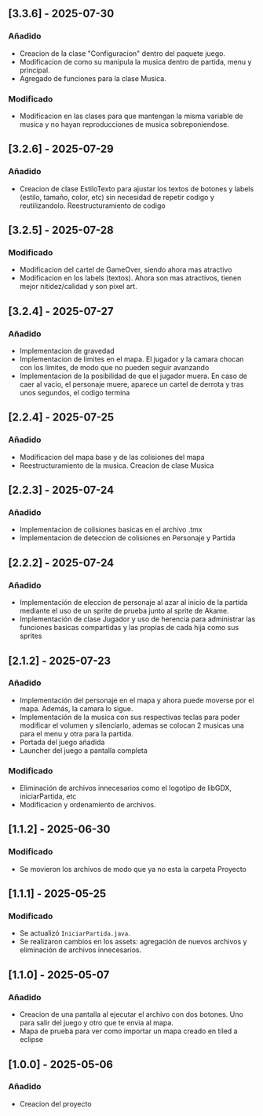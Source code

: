 ## [3.3.6] - 2025-07-30
### Añadido
- Creacion de la clase "Configuracion" dentro del paquete juego.
- Modificacion de como su manipula la musica dentro de partida, menu y principal.
- Agregado de funciones para la clase Musica.
### Modificado
- Modificacion en las clases para que mantengan la misma variable de musica y no hayan reproducciones de musica sobreponiendose. 

## [3.2.6] - 2025-07-29
### Añadido
- Creacion de clase EstiloTexto para ajustar los textos de botones y labels (estilo, tamaño, color, etc) sin necesidad de repetir codigo y reutilizandolo. Reestructuramiento de codigo

## [3.2.5] - 2025-07-28
### Modificado
- Modificacion del cartel de GameOver, siendo ahora mas atractivo
- Modificacion en los labels (textos). Ahora son mas atractivos, tienen mejor nitidez/calidad y son pixel art. 

## [3.2.4] - 2025-07-27
### Añadido
- Implementacion de gravedad
- Implementacion de limites en el mapa. El jugador y la camara chocan con los limites, de modo que no pueden seguir avanzando
- Implementacion de la posibilidad de que el jugador muera. En caso de caer al vacio, el personaje muere, aparece un cartel de derrota y tras unos segundos, el codigo termina

## [2.2.4] - 2025-07-25
### Añadido
- Modificacion del mapa base y de las colisiones del mapa
- Reestructuramiento de la musica. Creacion de clase Musica

## [2.2.3] - 2025-07-24
### Añadido
- Implementacion de colisiones basicas en el archivo .tmx
- Implementacion de deteccion de colisiones en Personaje y Partida 

## [2.2.2] - 2025-07-24
### Añadido
- Implementación de eleccion de personaje al azar al inicio de la partida mediante el uso de un sprite de prueba junto al sprite de Akame.
- Implementación de clase Jugador y uso de herencia para administrar las funciones basicas compartidas y las propias de cada hija como sus sprites

## [2.1.2] - 2025-07-23
### Añadido
- Implementación del personaje en el mapa y ahora puede moverse por el mapa. Además, la camara lo sigue.
- Implementación de la musica con sus respectivas teclas para poder modificar el volumen y silenciarlo, ademas se colocan 2 musicas una para el menu y otra para la partida.
- Portada del juego añadida
- Launcher del juego a pantalla completa
### Modificado
- Eliminación de archivos innecesarios como el logotipo de libGDX, iniciarPartida, etc
- Modificacion y ordenamiento de archivos.

## [1.1.2] - 2025-06-30
### Modificado
- Se movieron los archivos de modo que ya no esta la carpeta Proyecto

## [1.1.1] - 2025-05-25
### Modificado
- Se actualizó `IniciarPartida.java`.
- Se realizaron cambios en los assets: agregación de nuevos archivos y eliminación de archivos innecesarios.


## [1.1.0] - 2025-05-07
### Añadido
- Creacion de una pantalla al ejecutar el archivo con dos botones. Uno para salir del juego y otro que te envia al mapa.
- Mapa de prueba para ver como importar un mapa creado en tiled a eclipse


## [1.0.0] - 2025-05-06
### Añadido
- Creacion del proyecto 
